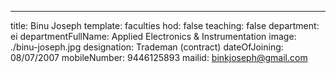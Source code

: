 ---
title: Binu Joseph
template: faculties
hod: false
teaching: false
department: ei
departmentFullName: Applied Electronics & Instrumentation
image: ./binu-joseph.jpg
designation: Trademan (contract)
dateOfJoining: 08/07/2007
mobileNumber: 9446125893
mailid: binkjoseph@gmail.com
